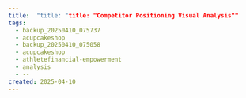 ```yaml
---
title:  "title: "title: "Competitor Positioning Visual Analysis""
tags:
  - backup_20250410_075737
  - acupcakeshop
  - backup_20250410_075058
  - acupcakeshop
  - athletefinancial-empowerment
  - analysis
  - --
created: 2025-04-10
---
```



